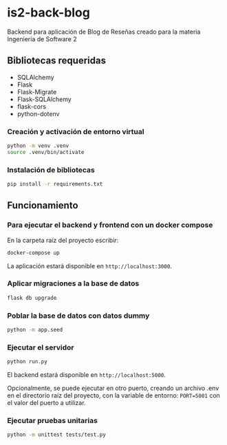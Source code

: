 # is2-back-blog
Backend para aplicación de Blog de Reseñas creado para la materia Ingeniería de Software 2

## Bibliotecas requeridas
- SQLAlchemy
- Flask
- Flask-Migrate
- Flask-SQLAlchemy
- flask-cors
- python-dotenv

### Creación y activación de entorno virtual
```sh
python -m venv .venv
source .venv/bin/activate
```

### Instalación de bibliotecas
```sh
pip install -r requirements.txt
```

## Funcionamiento

### Para ejecutar el backend y frontend con un docker compose

En la carpeta raíz del proyecto escribir:
```sh
docker-compose up
```

La aplicación estará disponible en `http://localhost:3000`.

### Aplicar migraciones a la base de datos

```sh
flask db upgrade
```

### Poblar la base de datos con datos dummy

```sh
python -m app.seed
```

### Ejecutar el servidor

```sh
python run.py
```

El backend estará disponible en `http://localhost:5000`.

Opcionalmente, se puede ejecutar en otro puerto, creando un archivo .env en el directorio raíz del proyecto, con la variable de entorno: `PORT=5001` con el valor del puerto a utilizar.

### Ejecutar pruebas unitarias


```sh
python -m unittest tests/test.py
```
